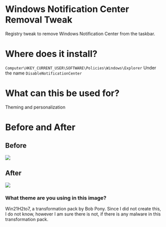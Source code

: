 # Windows Notification Center Removal Tweak
Registry tweak to remove Windows Notification Center from the taskbar.

# Where does it install?
```Computer\HKEY_CURRENT_USER\SOFTWARE\Policies\Windows\Explorer```
Under the name ``DisableNotificationCenter``

# What can this be used for?
Theming and personalization

# Before and After
## Before
![](https://raw.githubusercontent.com/sgeuthecodingcat/notification-center-removal-tweak/main/Images/before.PNG)
## After
![](https://raw.githubusercontent.com/sgeuthecodingcat/notification-center-removal-tweak/main/Images/after.PNG)

### What theme are you using in this image?
Win21H2to7, a transformation pack by Bob Pony. Since I did not create this, I do not know, however I am sure there is not, if there is any malware in this transformation pack.
